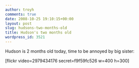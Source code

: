 ```yaml
---
author: troyh
comments: true
date: 2008-10-25 19:10:15+00:00
layout: post
slug: hudsons-two-months-old
title: Hudson's two months old
wordpress_id: 3521
---
```


Hudson is 2 months old today, time to be annoyed by big sister:

[flickr video=2979434176 secret=f9f59fc526 w=400 h=300]
